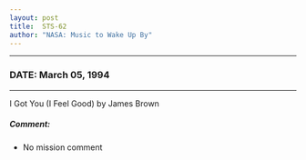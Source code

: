 ```yaml
---
layout: post
title:  STS-62
author: "NASA: Music to Wake Up By"
---
```


----
### DATE: March 05, 1994
----
I Got You (I Feel Good) by James Brown

##### Comment:
* No mission comment
